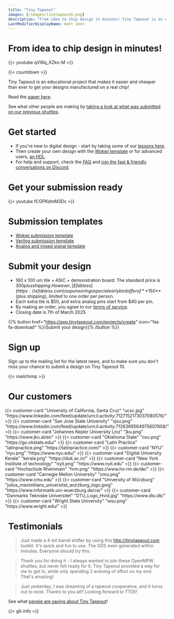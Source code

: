 ```yaml
---
title: "Tiny Tapeout"
images: [/images/tinytapeout6.png]
description: "From idea to chip design in minutes! Tiny Tapeout is an educational project that makes it easier and cheaper than ever to get your designs manufactured on a real chip."
LastModifierDisplayName: matt venn
---
```


# From idea to chip design in minutes!

{{< youtube qVWq_XZko-M >}}

{{< countdown >}}

Tiny Tapeout is an educational project that makes it easier and cheaper than ever to get your designs manufactured on a real chip!

Read the [paper here](https://www.techrxiv.org/users/799365/articles/1165896-tiny-tapeout-a-shared-silicon-tapeout-platform-accessible-to-everyone).

See what other people are making by [taking a look at what was submitted on our previous shuttles](/runs/).

# Get started

* If you're new to digital design - start by taking some of our [lessons here](digital_design).
* Then create your own design with the [Wokwi template](https://wokwi.com/projects/354858054593504257) or for advanced users, [an HDL](/hdl).
* For help and support, check the [FAQ](faq) and [join the fast & friendly conversations on Discord](https://discord.gg/qZHPrPsmt6).

# Get your submission ready

{{< youtube fCGPKdmM3Dc >}}

# Submission templates

* [Wokwi submission template](https://github.com/TinyTapeout/tt10-wokwi-template)
* [Verilog submission template](https://github.com/TinyTapeout/tt10-verilog-template)
* [Analog and mixed signal template](https://github.com/TinyTapeout/tt10-analog-template)

# Submit your design

* 160 x 100 um tile + ASIC + demonstration board: The standard price is $300 plus shipping.  
  However, [Efabless](https://efabless.com) is sponsoring a special early bird offer of **$150** (plus shipping), limited to one order per person.
* Each extra tile is $50, and extra analog pins start from $40 per pin.
* By making an order, you agree to our [terms of service](terms).
* Closing date is 7th of March 2025.

{{% button href="https://app.tinytapeout.com/projects/create" icon="fas fa-download" %}}Submit your design{{% /button %}}

# Sign up

Sign up to the mailing list for the latest news, and to make sure you don't miss your chance to submit a design on Tiny Tapeout 10.

{{< mailchimp >}}

# Our customers

<div style="display: flex; flex-wrap: wrap; justify-content: center;">
  {{< customer-card "University of California, Santa Cruz" "ucsc.jpg" "https://www.linkedin.com/feed/update/urn:li:activity:7127152173037080576/" >}}
  {{< customer-card "San Jose State University" "sjsu.png" "https://www.linkedin.com/feed/update/urn:li:activity:7126369564975607808/" >}}
  {{< customer-card "Johannes Kepler University Linz" "jku.png" "https://www.jku.at/en" >}}
  {{< customer-card "Oklahoma State" "osu.png" "https://go.okstate.edu/" >}}
  {{< customer-card "Latin Practice" "latinpractice.png" "https://latinpractice.com/" >}}
  {{< customer-card "NYU" "nyu.png" "https://www.nyu.edu/" >}}
  {{< customer-card "Digital University Kerala" "kerala.png" "https://duk.ac.in/" >}}
  {{< customer-card "New York Institute of technology" "nyit.png" "https://www.nyit.edu" >}}
  {{< customer-card "Hochschule Rheinmain" "hrm.png" "https://www.hs-rm.de/de/" >}}
  {{< customer-card "Carnegie Mellon University" "cmu.png" "https://www.cmu.edu" >}}
  {{< customer-card "University of Würzburg" "julius_maximilians_universitat_wurzburg_logo.jpeg" "https://www.informatik.uni-wuerzburg.de/ce/" >}} 
  {{< customer-card "Danmarks Tekniske Universitet" "DTU_Logo_Hvid.jpg" "https://www.dtu.dk/" >}}
  {{< customer-card "Wright State University" "wsu.png" "https://www.wright.edu/" >}} 
</div>

# Testimonials

> Just made a 4-bit barrel shifter by using this http://tinytapeout.com toolkit. It's quick and fun to use. The GDS even generated within minutes. Everyone should try this.

> Thank you for doing it - I always wanted to join these OpenMPW shuttles, but never felt ready for it. Tiny Tapeout provided a way for me to get in, while only spending 2 evening of effort on my end. That's amazing!

> Just yesterday, I was dreaming of a tapeout cooperative, and it turns out to exist. Thanks to you all!! Looking forward to TT05!

See what [people are saying about Tiny Tapeout](https://twitter.com/search?q=tinytapeout)!

{{< git-info >}}
